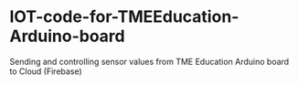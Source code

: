 # IOT-code-for-TMEEducation-Arduino-board
Sending and controlling sensor values from TME Education Arduino board to Cloud (Firebase)
